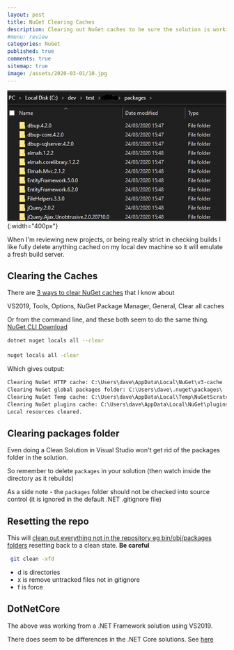```yaml
---
layout: post
title: NuGet Clearing Caches
description: Clearing out NuGet caches to be sure the solution is working
#menu: review
categories: NuGet 
published: true 
comments: true
sitemap: true
image: /assets/2020-03-01/10.jpg
---
```


![alt text](/assets/2020-03-01/10.jpg "packages folder"){:width="400px"}

When I'm reviewing new projects, or being really strict in checking builds I like fully delete anything cached on my local dev machine so it will emulate a fresh build server.

## Clearing the Caches

There are [3 ways to clear NuGet caches](https://stackoverflow.com/questions/30933277/how-can-i-clear-the-nuget-package-cache-using-the-command-line) that I know about

VS2019, Tools, Options, NuGet Package Manager, General, Clear all caches

Or from the command line, and these both seem to do the same thing. [NuGet CLI Download](https://www.nuget.org/downloads)

```bash
dotnet nuget locals all --clear

nuget locals all -clear
```

Which gives output:

```cmd
Clearing NuGet HTTP cache: C:\Users\dave\AppData\Local\NuGet\v3-cache
Clearing NuGet global packages folder: C:\Users\dave\.nuget\packages\
Clearing NuGet Temp cache: C:\Users\dave\AppData\Local\Temp\NuGetScratch
Clearing NuGet plugins cache: C:\Users\dave\AppData\Local\NuGet\plugins-cache
Local resources cleared.
```

## Clearing packages folder

Even doing a Clean Solution in Visual Studio won't get rid of the packages folder in the solution.

So remember to delete `packages` in your solution (then watch inside the directory as it rebuilds)

As a side note - the `packages` folder should not be checked into source control (it is ignored in the default .NET .gitignore file)

## Resetting the repo

This will [clean out everything not in the repository eg bin/obj/packages folders](https://stackoverflow.com/a/64966/26086) resetting back to a clean state. **Be careful**

```bash
 git clean -xfd
```

- d is directories
- x is remove untracked files not in gitignore
- f is force

## DotNetCore

The above was working from a .NET Framework solution using VS2019.

There does seem to be differences in the .NET Core solutions. See [here](https://stackoverflow.com/questions/30933277/how-can-i-clear-the-nuget-package-cache-using-the-command-line)